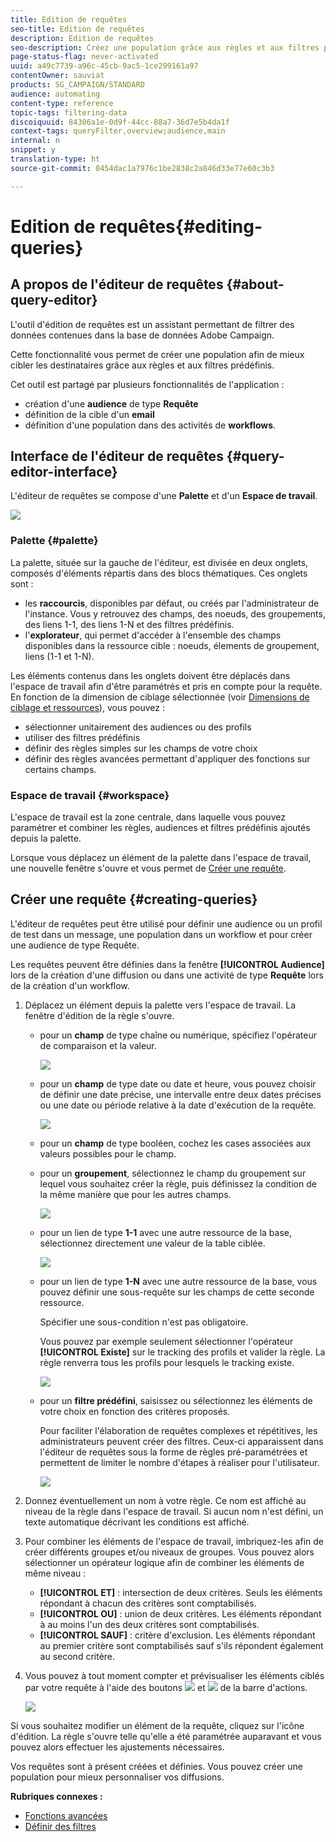 ```yaml
---
title: Edition de requêtes
seo-title: Edition de requêtes
description: Edition de requêtes
seo-description: Créez une population grâce aux règles et aux filtres prédéfinis.
page-status-flag: never-activated
uuid: a49c7739-a96c-45cb-9ac5-1ce299161a97
contentOwner: sauviat
products: SG_CAMPAIGN/STANDARD
audience: automating
content-type: reference
topic-tags: filtering-data
discoiquuid: 84306a1e-0d9f-44cc-88a7-36d7e5b4da1f
context-tags: queryFilter,overview;audience,main
internal: n
snippet: y
translation-type: ht
source-git-commit: 0454dac1a7976c1be2838c2a846d33e77e60c3b3

---
```



# Edition de requêtes{#editing-queries}

## A propos de l'éditeur de requêtes {#about-query-editor}

L'outil d'édition de requêtes est un assistant permettant de filtrer des données contenues dans la base de données Adobe Campaign.

Cette fonctionnalité vous permet de créer une population afin de mieux cibler les destinataires grâce aux règles et aux filtres prédéfinis.

Cet outil est partagé par plusieurs fonctionnalités de l'application :

* création d'une **audience** de type **Requête**
* définition de la cible d'un **email**
* définition d'une population dans des activités de **workflows**.

## Interface de l'éditeur de requêtes  {#query-editor-interface}

L'éditeur de requêtes se compose d'une **Palette** et d'un **Espace de travail**.

![](assets/query_editor_overview.png)

### Palette  {#palette}

La palette, située sur la gauche de l'éditeur, est divisée en deux onglets, composés d'éléments répartis dans des blocs thématiques. Ces onglets sont :

* les **raccourcis**, disponibles par défaut, ou créés par l'administrateur de l'instance. Vous y retrouvez des champs, des noeuds, des groupements, des liens 1-1, des liens 1-N et des filtres prédéfinis.
* l'**explorateur**, qui permet d'accéder à l'ensemble des champs disponibles dans la ressource cible : noeuds, élements de groupement, liens (1-1 et 1-N).

Les éléments contenus dans les onglets doivent être déplacés dans l'espace de travail afin d'être paramétrés et pris en compte pour la requête. En fonction de la dimension de ciblage sélectionnée (voir [Dimensions de ciblage et ressources](../../automating/using/query.md#targeting-dimensions-and-resources)), vous pouvez :

* sélectionner unitairement des audiences ou des profils
* utiliser des filtres prédéfinis
* définir des règles simples sur les champs de votre choix
* définir des règles avancées permettant d'appliquer des fonctions sur certains champs.

### Espace de travail  {#workspace}

L'espace de travail est la zone centrale, dans laquelle vous pouvez paramétrer et combiner les règles, audiences et filtres prédéfinis ajoutés depuis la palette.

Lorsque vous déplacez un élément de la palette dans l'espace de travail, une nouvelle fenêtre s'ouvre et vous permet de [Créer une requête](../../automating/using/editing-queries.md#creating-queries).

## Créer une requête  {#creating-queries}

L'éditeur de requêtes peut être utilisé pour définir une audience ou un profil de test dans un message, une population dans un workflow et pour créer une audience de type Requête.

Les requêtes peuvent être définies dans la fenêtre **[!UICONTROL Audience]** lors de la création d'une diffusion ou dans une activité de type **Requête** lors de la création d'un workflow.

1. Déplacez un élément depuis la palette vers l'espace de travail. La fenêtre d'édition de la règle s'ouvre.

   * pour un **champ** de type chaîne ou numérique, spécifiez l'opérateur de comparaison et la valeur.

      ![](assets/query_editor_audience_definition2.png)

   * pour un **champ** de type date ou date et heure, vous pouvez choisir de définir une date précise, une intervalle entre deux dates précises ou une date ou période relative à la date d'exécution de la requête.

      ![](assets/query_editor_date_field.png)

   * pour un **champ** de type booléen, cochez les cases associées aux valeurs possibles pour le champ.
   * pour un **groupement**, sélectionnez le champ du groupement sur lequel vous souhaitez créer la règle, puis définissez la condition de la même manière que pour les autres champs.

      ![](assets/query_editor_audience_definition4.png)

   * pour un lien de type **1-1** avec une autre ressource de la base, sélectionnez directement une valeur de la table ciblée.

      ![](assets/query_editor_audience_definition5.png)

   * pour un lien de type **1-N** avec une autre ressource de la base, vous pouvez définir une sous-requête sur les champs de cette seconde ressource.

      Spécifier une sous-condition n'est pas obligatoire.

      Vous pouvez par exemple seulement sélectionner l'opérateur **[!UICONTROL Existe]** sur le tracking des profils et valider la règle. La règle renverra tous les profils pour lesquels le tracking existe.

      ![](assets/query_editor_audience_definition6.png)

   * pour un **filtre prédéfini**, saisissez ou sélectionnez les éléments de votre choix en fonction des critères proposés.

      Pour faciliter l'élaboration de requêtes complexes et répétitives, les administrateurs peuvent créer des filtres. Ceux-ci apparaissent dans l'éditeur de requêtes sous la forme de règles pré-paramétrées et permettent de limiter le nombre d'étapes à réaliser pour l'utilisateur.

      ![](assets/query-editor_filter_email-audience_filter.png)

1. Donnez éventuellement un nom à votre règle. Ce nom est affiché au niveau de la règle dans l'espace de travail. Si aucun nom n'est défini, un texte automatique décrivant les conditions est affiché.
1. Pour combiner les éléments de l'espace de travail, imbriquez-les afin de créer différents groupes et/ou niveaux de groupes. Vous pouvez alors sélectionner un opérateur logique afin de combiner les éléments de même niveau :

   * **[!UICONTROL ET]** : intersection de deux critères. Seuls les éléments répondant à chacun des critères sont comptabilisés.
   * **[!UICONTROL OU]** : union de deux critères. Les éléments répondant à au moins l'un des deux critères sont comptabilisés.
   * **[!UICONTROL SAUF]** : critère d'exclusion. Les éléments répondant au premier critère sont comptabilisés sauf s'ils répondent également au second critère.

1. Vous pouvez à tout moment compter et prévisualiser les éléments ciblés par votre requête à l'aide des boutons ![](assets/count.png) et ![](assets/preview.png) de la barre d'actions.

   ![](assets/query_editor_combining_rules.png)

Si vous souhaitez modifier un élément de la requête, cliquez sur l'icône d'édition. La règle s'ouvre telle qu'elle a été paramétrée auparavant et vous pouvez alors effectuer les ajustements nécessaires.

Vos requêtes sont à présent créées et définies. Vous pouvez créer une population pour mieux personnaliser vos diffusions.

**Rubriques connexes :**

* [Fonctions avancées](../../automating/using/advanced-expression-editing.md)
* [Définir des filtres](../../developing/using/configuring-filter-definition.md)

